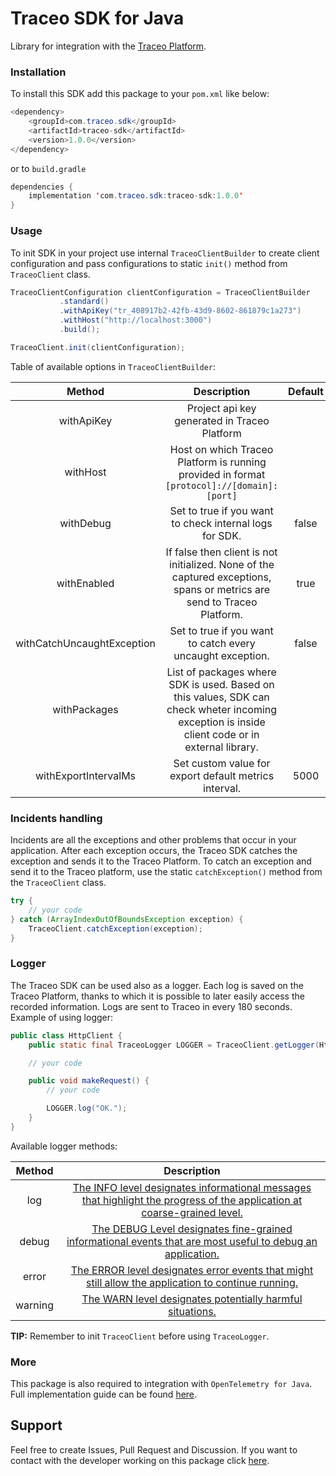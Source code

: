 # Traceo SDK for Java

Library for integration with the [Traceo Platform](https://github.com/traceo-dev/traceo).

### Installation
To install this SDK add this package to your `pom.xml` like below:

```java
<dependency>
    <groupId>com.traceo.sdk</groupId>
    <artifactId>traceo-sdk</artifactId>
    <version>1.0.0</version>
</dependency>
```

or to `build.gradle`

```java
dependencies {
    implementation 'com.traceo.sdk:traceo-sdk:1.0.0'
}
```

### Usage
To init SDK in your project use internal `TraceoClientBuilder` to create client configuration and pass configurations to static `init()` method from `TraceoClient` class.
```java
TraceoClientConfiguration clientConfiguration = TraceoClientBuilder
           .standard()
           .withApiKey("tr_408917b2-42fb-43d9-8602-861879c1a273")
           .withHost("http://localhost:3000")
           .build();

TraceoClient.init(clientConfiguration);
```

Table of available options in `TraceoClientBuilder`:

|   Method   |                                                                   Description                                                                   | Default | Required |
|:----------:|:-----------------------------------------------------------------------------------------------------------------------------------------------:|:-------:|:--------:|
| withApiKey |                                                  Project api key generated in Traceo Platform                                                   |         |    ✔     |
|  withHost  |                           Host on which Traceo Platform is running provided in format `[protocol]://[domain]:[port]`                            |         |    ✔     |
| withDebug  |                                             Set to true if you want to check internal logs for SDK.                                             |  false  |    ❌     |
| withEnabled |             If false then client is not initialized. None of the captured exceptions, spans or metrics are send to Traceo Platform.             |  true   |     ❌     |
| withCatchUncaughtException |                                           Set to true if you want to catch every uncaught exception.                                            |  false  |     ❌     |
| withPackages | List of packages where SDK is used. Based on this values, SDK can check wheter incoming exception is inside client code or in external library. |         |     ❌     |
| withExportIntervalMs |             Set custom value for export default metrics interval.          |  5000   |     ❌     |

### Incidents handling

Incidents are all the exceptions and other problems that occur in your application. After each exception occurs, the Traceo SDK catches the exception and sends it to the Traceo Platform. To catch an exception and send it to the Traceo platform, use the static `catchException()` method from the `TraceoClient` class. 

```java
try {
    // your code
} catch (ArrayIndexOutOfBoundsException exception) {
    TraceoClient.catchException(exception);
}
```

### Logger

The Traceo SDK can be used also as a logger. Each log is saved on the Traceo Platform, thanks to which it is possible to later easily access the recorded information. Logs are sent to Traceo in every 180 seconds.
Example of using logger:
```java
public class HttpClient {
    public static final TraceoLogger LOGGER = TraceoClient.getLogger(HttpClient.class);

    // your code

    public void makeRequest() {
        // your code

        LOGGER.log("OK.");
    }
}
```

Available logger methods:

| Method  |                                                                                                                                                                                                                                                       Description                                                                                                                                                                                                                                                       |
|:-------:|:-----------------------------------------------------------------------------------------------------------------------------------------------------------------------------------------------------------------------------------------------------------------------------------------------------------------------------------------------------------------------------------------------------------------------------------------------------------------------------------------------------------------------:|
|   log   |                                                                        [The INFO level designates informational messages that highlight the progress of the application at coarse-grained level.](https://www.slf4j.org/api/org/apache/log4j/Level.html#:~:text=INFO-,The%20INFO%20level%20designates%20informational%20messages%20that%20highlight%20the%20progress%20of%20the%20application%20at%20coarse%2Dgrained%20level.,-static%20Level)                                                                         |
|  debug  |                                                                                       [The DEBUG Level designates fine-grained informational events that are most useful to debug an application.](https://www.slf4j.org/api/org/apache/log4j/Level.html#:~:text=DEBUG-,The%20DEBUG%20Level%20designates%20fine%2Dgrained%20informational%20events%20that%20are%20most%20useful%20to%20debug%20an%20application.,-static%20Level)                                                                                       |
|  error  |                                                                                               [The ERROR level designates error events that might still allow the application to continue running.](https://www.slf4j.org/api/org/apache/log4j/Level.html#:~:text=ERROR-,The%20ERROR%20level%20designates%20error%20events%20that%20might%20still%20allow%20the%20application%20to%20continue%20running.,-static%20Level)                                                                                               |
| warning |                                                                            [The WARN level designates potentially harmful situations.](https://www.slf4j.org/api/org/apache/log4j/Level.html#:~:text=WARN-,The%20WARN%20level%20designates%20potentially%20harmful%20situations.,-static%20int)                                                                                                                                                                                                                         |

**TIP:** Remember to init `TraceoClient` before using `TraceoLogger`.
### More
This package is also required to integration with `OpenTelemetry for Java`. Full implementation guide can be found [here](https://github.com/traceo-dev/traceo-java/blob/master/traceo-sdk-opentelemetry/README.md).

## Support
Feel free to create Issues, Pull Request and Discussion. If you want to contact with the developer working on this package click [here](mailto:piotr.szewczyk.software@gmail.com).

